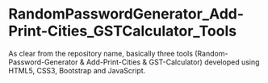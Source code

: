 # RandomPasswordGenerator_Add-Print-Cities_GSTCalculator_Tools
As clear from the repository name, basically three tools (Random-Password-Generator & Add-Print-Cities & GST-Calculator) developed using HTML5, CSS3, Bootstrap and JavaScript.
